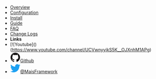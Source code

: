 - [Overview](overview.md)
- [Configuration](configuration.md)
- [Install](install.md)
- [Guide](guide.md)
- [FAQ](https://github.com/maximnl/mais/issues)
- [Change Logs](https://github.com/maximnl/mais/releases)
- **Links**
- [![Youtube](<i class="fa-brands fa-youtube"></i>)(https://www.youtube.com/channel/UCVwnyyikS5K__OJXnhM1APg)
- [![Github](assets/img/github.svg)Github](https://github.com/maximnl/mais)
- [![Twitter](assets/img/twitter.svg)@MaisFramework](http://twitter.com/MaisFramework)
